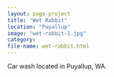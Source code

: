 ```yaml
---
layout: page-project
title: "Wet Rabbit"
location: "Puyallup"
image: "wet-rabbit-1.jpg"
category:
file-name: wet-rabbit.html
---
```


Car wash located in Puyallup, WA.
